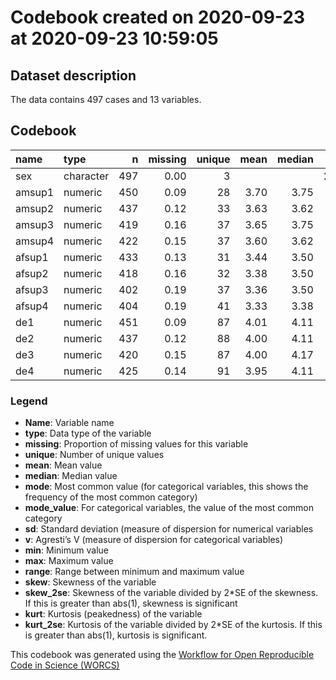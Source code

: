 Codebook created on 2020-09-23 at 2020-09-23 10:59:05
================

## Dataset description

The data contains 497 cases and 13 variables.

## Codebook

| name   | type      |   n | missing | unique | mean | median |   mode | mode\_value |   sd |    v |  min |  max | range |   skew | skew\_2se | kurt | kurt\_2se |
| :----- | :-------- | --: | ------: | -----: | ---: | -----: | -----: | :---------- | ---: | ---: | ---: | ---: | ----: | -----: | --------: | ---: | --------: |
| sex    | character | 497 |    0.00 |      3 |      |        | 282.00 | Boy         |      | 0.49 |      |      |       |        |           |      |           |
| amsup1 | numeric   | 450 |    0.09 |     28 | 3.70 |   3.75 |   3.75 |             | 0.60 |      | 1.00 | 5.00 |  4.00 | \-0.81 |    \-3.51 | 1.38 |      3.01 |
| amsup2 | numeric   | 437 |    0.12 |     33 | 3.63 |   3.62 |   3.62 |             | 0.63 |      | 1.00 | 5.00 |  4.00 | \-0.55 |    \-2.34 | 0.44 |      0.94 |
| amsup3 | numeric   | 419 |    0.16 |     37 | 3.65 |   3.75 |   3.75 |             | 0.63 |      | 1.25 | 5.00 |  3.75 | \-0.55 |    \-2.29 | 0.60 |      1.27 |
| amsup4 | numeric   | 422 |    0.15 |     37 | 3.60 |   3.62 |   3.62 |             | 0.64 |      | 1.00 | 5.00 |  4.00 | \-0.74 |    \-3.12 | 1.11 |      2.35 |
| afsup1 | numeric   | 433 |    0.13 |     31 | 3.44 |   3.50 |   3.50 |             | 0.62 |      | 1.12 | 5.00 |  3.88 | \-0.63 |    \-2.67 | 0.66 |      1.41 |
| afsup2 | numeric   | 418 |    0.16 |     32 | 3.38 |   3.50 |   3.50 |             | 0.64 |      | 1.00 | 4.88 |  3.88 | \-0.53 |    \-2.22 | 0.19 |      0.40 |
| afsup3 | numeric   | 402 |    0.19 |     37 | 3.36 |   3.50 |   3.50 |             | 0.70 |      | 1.00 | 4.88 |  3.88 | \-0.75 |    \-3.10 | 0.73 |      1.51 |
| afsup4 | numeric   | 404 |    0.19 |     41 | 3.33 |   3.38 |   3.38 |             | 0.70 |      | 1.00 | 5.00 |  4.00 | \-0.82 |    \-3.37 | 0.85 |      1.75 |
| de1    | numeric   | 451 |    0.09 |     87 | 4.01 |   4.11 |   4.11 |             | 0.68 |      | 1.48 | 5.00 |  3.52 | \-1.14 |    \-4.95 | 1.27 |      2.77 |
| de2    | numeric   | 437 |    0.12 |     88 | 4.00 |   4.11 |   4.11 |             | 0.70 |      | 1.37 | 5.00 |  3.63 | \-1.04 |    \-4.44 | 0.76 |      1.63 |
| de3    | numeric   | 420 |    0.15 |     87 | 4.00 |   4.17 |   4.17 |             | 0.69 |      | 1.37 | 5.00 |  3.63 | \-1.08 |    \-4.53 | 0.95 |      2.01 |
| de4    | numeric   | 425 |    0.14 |     91 | 3.95 |   4.11 |   4.11 |             | 0.73 |      | 1.04 | 5.00 |  3.96 | \-0.84 |    \-3.56 | 0.42 |      0.88 |

### Legend

  - **Name**: Variable name
  - **type**: Data type of the variable
  - **missing**: Proportion of missing values for this variable
  - **unique**: Number of unique values
  - **mean**: Mean value
  - **median**: Median value
  - **mode**: Most common value (for categorical variables, this shows
    the frequency of the most common category)
  - **mode\_value**: For categorical variables, the value of the most
    common category
  - **sd**: Standard deviation (measure of dispersion for numerical
    variables
  - **v**: Agresti’s V (measure of dispersion for categorical variables)
  - **min**: Minimum value
  - **max**: Maximum value
  - **range**: Range between minimum and maximum value
  - **skew**: Skewness of the variable
  - **skew\_2se**: Skewness of the variable divided by 2\*SE of the
    skewness. If this is greater than abs(1), skewness is significant
  - **kurt**: Kurtosis (peakedness) of the variable
  - **kurt\_2se**: Kurtosis of the variable divided by 2\*SE of the
    kurtosis. If this is greater than abs(1), kurtosis is significant.

This codebook was generated using the [Workflow for Open Reproducible
Code in Science (WORCS)](https://osf.io/zcvbs/)
